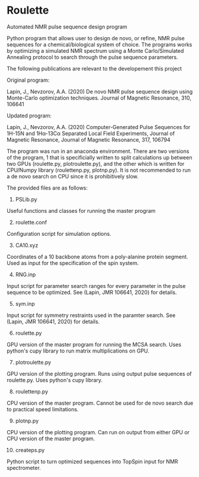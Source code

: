 # Roulette
Automated NMR pulse sequence design program

Python program that allows user to design de novo, or refine, NMR pulse sequences for a chemical/biological system of choice. The programs works
by optimizing a simulated NMR spectrum using a Monte Carlo/Simulated Annealing protocol to search through the pulse sequence parameters.

The following publications are relevant to the developement this project

Original program:

Lapin, J., Nevzorov, A.A. (2020) De novo NMR pulse sequence design using Monte-Carlo optimization techniques. Journal of Magnetic Resonance, 310, 106641

Updated program:

Lapin, J., Nevzorov, A.A. (2020) Computer-Generated Pulse Sequences for 1H-15N and 1Hα-13Cα Separated Local Field Experiments, Journal of Magnetic Resonance, Journal of Magnetic Resonance, 317, 106794

The program was run in an anaconda environment. There are two versions of the program, 1 that is specificially written to split calculations up 
between two GPUs (roulette.py, plotroulette.py), and the other which is written for CPU/Numpy library (roulettenp.py, plotnp.py). It is not recommended 
to run a de novo search on CPU since it is prohibitively slow.

The provided files are as follows:

1. PSLib.py

Useful functions and classes for running the master program

2. roulette.conf

Configuration script for simulation options.

3. CA10.xyz

Coordinates of a 10 backbone atoms from a poly-alanine protein segment. Used as input for the specification of the spin system.

4. RNG.inp

Input script for parameter search ranges for every parameter in the pulse sequence to be optimized. See (Lapin, JMR 106641, 2020) for details.

5. sym.inp

Input script for symmetry restraints used in the paramter search. See (Lapin, JMR 106641, 2020) for details.

6. roulette.py

GPU version of the master program for running the MCSA search. Uses python's cupy library to run matrix multiplications on GPU.

7. plotroulette.py

GPU version of the plotting program. Runs using output pulse sequences of roulette.py. Uses python's cupy library. 

8. roulettenp.py

CPU version of the master program. Cannot be used for de novo search due to practical speed limitations.

9. plotnp.py

CPU version of the plotting program. Can run on output from either GPU or CPU version of the master program.

10. createps.py

Python script to turn optimized sequences into TopSpin input for NMR spectrometer.
